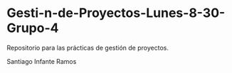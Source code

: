 # Gesti-n-de-Proyectos-Lunes-8-30-Grupo-4
Repositorio para las prácticas de gestión de proyectos.

Santiago Infante Ramos
